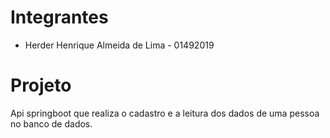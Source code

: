 # Integrantes

- Herder Henrique Almeida de Lima - 01492019

# Projeto

Api springboot que realiza o cadastro e a leitura dos dados de uma pessoa no banco de dados.